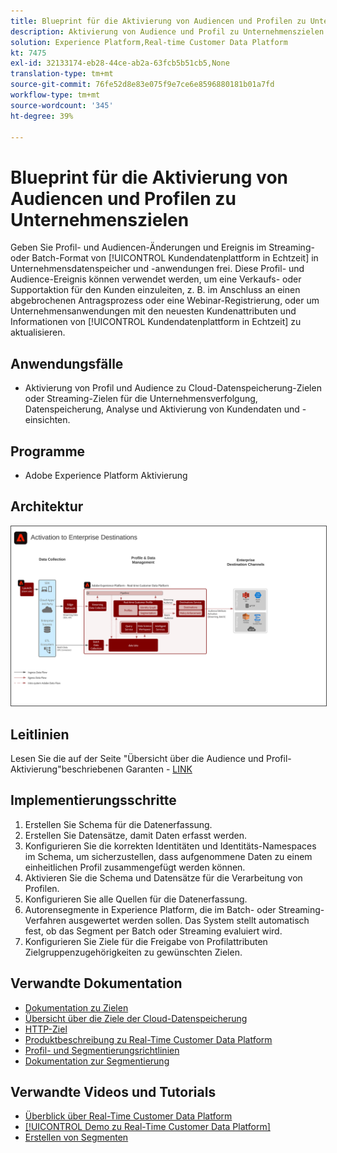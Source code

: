 ```yaml
---
title: Blueprint für die Aktivierung von Audiencen und Profilen zu Unternehmenszielen
description: Aktivierung von Audience und Profil zu Unternehmenszielen
solution: Experience Platform,Real-time Customer Data Platform
kt: 7475
exl-id: 32133174-eb28-44ce-ab2a-63fcb5b51cb5,None
translation-type: tm+mt
source-git-commit: 76fe52d8e83e075f9e7ce6e8596880181b01a7fd
workflow-type: tm+mt
source-wordcount: '345'
ht-degree: 39%

---
```


# Blueprint für die Aktivierung von Audiencen und Profilen zu Unternehmenszielen

Geben Sie Profil- und Audiencen-Änderungen und Ereignis im Streaming- oder Batch-Format von [!UICONTROL Kundendatenplattform in Echtzeit] in Unternehmensdatenspeicher und -anwendungen frei. Diese Profil- und Audience-Ereignis können verwendet werden, um eine Verkaufs- oder Supportaktion für den Kunden einzuleiten, z. B. im Anschluss an einen abgebrochenen Antragsprozess oder eine Webinar-Registrierung, oder um Unternehmensanwendungen mit den neuesten Kundenattributen und Informationen von [!UICONTROL Kundendatenplattform in Echtzeit] zu aktualisieren.

## Anwendungsfälle

* Aktivierung von Profil und Audience zu Cloud-Datenspeicherung-Zielen oder Streaming-Zielen für die Unternehmensverfolgung, Datenspeicherung, Analyse und Aktivierung von Kundendaten und -einsichten.

## Programme

* Adobe Experience Platform Aktivierung

## Architektur

<img src="assets/enterprise_destination_activation.svg" alt="Referenzarchitektur für das Enterprise Aktivierung Szenario" style="border:1px solid #4a4a4a" />

## Leitlinien

Lesen Sie die auf der Seite &quot;Übersicht über die Audience und Profil-Aktivierung&quot;beschriebenen Garanten - [LINK](overview.md)

## Implementierungsschritte

1. Erstellen Sie Schema für die Datenerfassung.
1. Erstellen Sie Datensätze, damit Daten erfasst werden.
1. Konfigurieren Sie die korrekten Identitäten und Identitäts-Namespaces im Schema, um sicherzustellen, dass aufgenommene Daten zu einem einheitlichen Profil zusammengefügt werden können.
1. Aktivieren Sie die Schema und Datensätze für die Verarbeitung von Profilen.
1. Konfigurieren Sie alle Quellen für die Datenerfassung.
1. Autorensegmente in Experience Platform, die im Batch- oder Streaming-Verfahren ausgewertet werden sollen. Das System stellt automatisch fest, ob das Segment per Batch oder Streaming evaluiert wird.
1. Konfigurieren Sie Ziele für die Freigabe von Profilattributen Zielgruppenzugehörigkeiten zu gewünschten Zielen.

## Verwandte Dokumentation

* [Dokumentation zu Zielen](https://experienceleague.adobe.com/docs/experience-platform/destinations/catalog/overview.html?lang=de)
* [Übersicht über die Ziele der Cloud-Datenspeicherung](https://experienceleague.adobe.com/docs/experience-platform/destinations/catalog/cloud-storage/overview.html?lang=en#catalog)
* [HTTP-Ziel](https://experienceleague.adobe.com/docs/experience-platform/destinations/catalog/http-destination.html?lang=en#overview)
* [Produktbeschreibung zu Real-Time Customer Data Platform](https://helpx.adobe.com/de/legal/product-descriptions/real-time-customer-data-platform.html)
* [Profil- und Segmentierungsrichtlinien](https://experienceleague.adobe.com/docs/experience-platform/profile/guardrails.html?lang=de)
* [Dokumentation zur Segmentierung](https://experienceleague.adobe.com/docs/experience-platform/segmentation/api/streaming-segmentation.html?lang=de)

## Verwandte Videos und Tutorials

* [Überblick über Real-Time Customer Data Platform](https://experienceleague.adobe.com/docs/platform-learn/tutorials/application-services/rtcdp/understanding-the-real-time-customer-data-platform.html?lang=de)
* [[!UICONTROL Demo zu Real-Time Customer Data Platform]](https://experienceleague.adobe.com/docs/platform-learn/tutorials/application-services/rtcdp/demo.html?lang=de)
* [Erstellen von Segmenten](https://experienceleague.adobe.com/docs/platform-learn/tutorials/segments/create-segments.html?lang=de)
